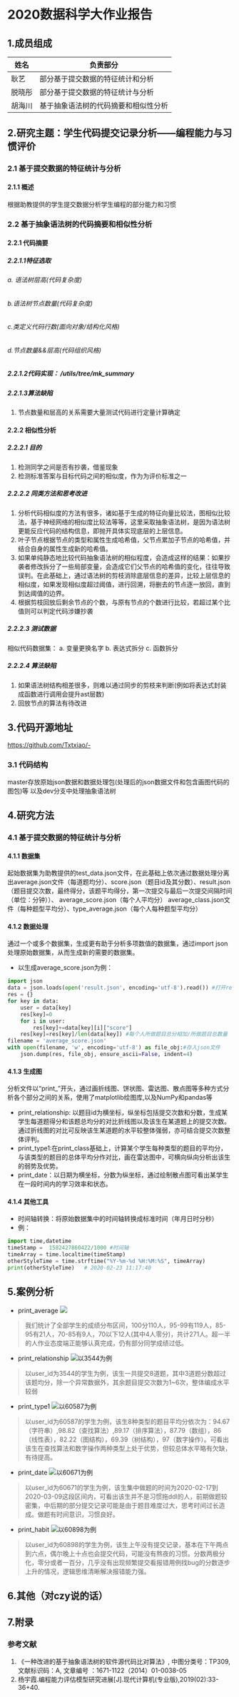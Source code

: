 # 2020数据科学大作业报告

## 1.成员组成
|  姓名   |  负责部分   |
|-----|  -------   |
|   耿艺  |   部分基于提交数据的特征统计和分析         |
|  脱晓彤 |   部分基于提交数据的特征统计与分析       |
|  胡海川 |   基于抽象语法树的代码摘要和相似性分析         |


## 2.研究主题：学生代码提交记录分析——编程能力与习惯评价

### 2.1 基于提交数据的特征统计与分析

#### 2.1.1 概述
根据助教提供的学生提交数据分析学生编程的部分能力和习惯


### 2.2 基于抽象语法树的代码摘要和相似性分析


#### 2.2.1 代码摘要
##### 2.2.1.1特征选取
######  a. 语法树层高(代码复杂度)
######  b.语法树节点数量(代码复杂度)
######  c.类定义代码行数(面向对象/结构化风格)
######  d.节点数量&&层高(代码组织风格)

##### 2.2.1.2代码实现： /utils/tree/mk_summary

##### 2.2.1.3算法缺陷
1. 节点数量和层高的关系需要大量测试代码进行定量计算确定


#### 2.2.2 相似性分析
##### 2.2.2.1 目的
 1. 检测同学之间是否有抄袭，借鉴现象
 2. 检测标准答案与目标代码之间的相似度，作为为评价标准之一
##### 2.2.2.2 同类方法和思考改进
 1. 分析代码相似度的方法有很多，诸如基于生成的特征向量比较法，图相似比较法，基于神经网络的相似度比较法等等，这里采取抽象语法树，是因为语法树更能反应代码的结构信息，即抛开具体实现底层的上层信息。
 2. 叶子节点根据节点的类型和属性生成哈希值，父节点累加子节点的哈希值，并结合自身的属性生成新的哈希值。
 3. 如果单纯静态地比较代码抽象语法树的相似程度，会造成这样的结果：如果抄袭者修改拆分了一些局部变量，会造成它们父节点的哈希值的变化，往往导致误判。在此基础上，通过语法树的剪枝消除底层信息的差异，比较上层信息的相似度，如果发现相似度超过阈值，进行回溯，将删去的节点逐一放回，直到到达阈值的边界。
 4. 根据剪枝回放后剩余节点的个数，与原有节点的个数进行比较，若超过某个比值则可以判定代码涉嫌抄袭
##### 2.2.2.3 测试数据
相似代码数据集：
a. 变量更换名字
b. 表达式拆分
c. 函数拆分
##### 2.2.2.4 算法缺陷
1.  如果语法树结构相差很多，则难以通过同步的剪枝来判断(例如将表达式封装成函数进行调用会提升ast层数)
2.  回放节点的算法有待改进


## 3.代码开源地址
https://github.com/Txtxiao/-
### 3.1 代码结构
master存放原始json数据和数据处理包(处理后的json数据文件和包含画图代码的图包)等
以及dev分支中处理抽象语法树
## 4.研究方法
### 4.1 基于提交数据的特征统计与分析
#### 4.1.1 数据集
起始数据集为助教提供的test_data.json文件，在此基础上依次通过数据处理分离出average.json文件（每道题均分）、score.json（题目id及其分数）、result.json（题目提交次数，最终得分，该题平均得分，第一次提交与最后一次提交间隔时间（单位：分钟））、 average_score.json（每个人平均分） average_class.json文件（每种题型平均分）、type_average.json（每个人每种题型平均分）
#### 4.1.2 数据处理
通过一个或多个数据集，生成更有助于分析多项数值的数据集，通过import json处理原始数据集，从而生成新的需要的数据集。
* 以生成average_score.json为例：
```python
import json
data = json.loads(open('result.json', encoding='utf-8').read()) #打开result.json文件
res = {}
for key in data:
    user = data[key]
    res[key]=0
    for i in user:
        res[key]+=data[key][i]["score"]
    res[key]=res[key]/len(data[key]) #每个人所做题目总分相加/所做题目总数量
filename = 'average_score.json'
with open(filename, 'w', encoding='utf-8') as file_obj:#存入json文件
    json.dump(res, file_obj, ensure_ascii=False, indent=4)
```
#### 4.1.3 生成图
分析文件以“print_”开头，通过画折线图、饼状图、雷达图、散点图等多种方式分析各个部分之间的关系，使用了matplotlib绘图库,以及NumPy和pandas等
* print_relationship: 以题目id为横坐标，纵坐标包括提交次数和分数，生成某学生每道题得分和该题总均分的对比折线图以及该生在某道题上的提交次数。通过折线图的对比可反映该生某道题的水平较整体强弱，亦可结合提交次数整体评判。
* print_type1:在print_class基础上，计算某个学生每种类型的题目的平均分，与该类型的题目的总体平均分作对比，画在雷达图中，可横向纵向分析出该生的弱势及优势。
* print_date：以日期为横坐标，分数为纵坐标，通过绘制散点图可看出某学生在一段时间内的学习效率和状态。
#### 4.1.4 其他工具
* 时间轴转换：将原始数据集中的时间轴转换成标准时间（年月日时分秒）
* 例：
```python
import time,datetime
timeStamp =  1582427860422/1000 #时间轴
timeArray = time.localtime(timeStamp)
otherStyleTime = time.strftime("%Y-%m-%d %H:%M:%S", timeArray)
print(otherStyleTime)   # 2020-02-23 11:17:40
```
## 5.案例分析
* print_average
![](https://gyyy.oss-cn-hangzhou.aliyuncs.com/foundaionsOfDataScience/Figure_1.png)
> 我们统计了全部学生的成绩分布区间，100分110人，95-99有119人，85-95有21人，70-85有9人，70以下12人(其中4人零分)，共计271人。超一半的人作业态度端正能够认真完成，仍有部分同学成绩过低。
* print_relationship
![以3544为例](https://datascience-txt.oss-cn-beijing.aliyuncs.com/print_relationship_3544.png)
> 以user_id为3544的学生为例，该生一共提交8道题，其中3道题分数超过该题均分，除一个异常数据外，其余题目提交次数为1~6次，整体编成水平较弱
* print_type1
![以60587为例](https://datascience-txt.oss-cn-beijing.aliyuncs.com/print_type1_60587.png)
> 以user_id为60587的学生为例，该生8种类型的题目平均分依次为：94.67（字符串）,98.82（查找算法）,89.17（排序算法），87.79（数组），86（线性表），82.22（图结构），69.39（树结构），97（数字操作）。可看出该生在查找算法和数字操作两种类型上处于优势，但较总体水平略有欠缺，有待提高。
* print_date
![以60671为例](https://datascience-txt.oss-cn-beijing.aliyuncs.com/print_date_60671.png)    
> 以user_id为60671的学生为例，该生集中做题的时间为2020-02-17到2020-03-09这段区间内，可看出该生并不是习惯拖ddl的人，前期做题较密集，中后期的部分提交记录可能是由于题目难度过大，思考时间过长造成。做题有时间意识，习惯良好。
* print_habit
![以60898为例](https://gyyy.oss-cn-hangzhou.aliyuncs.com/foundaionsOfDataScience/Figure_2.png)
> 以user_id为60898的学生为例，该生上午没有提交记录，基本在下午两点到六点，偶尔晚上十点也会提交代码，可能没有熬夜的习惯。分数两极分化，零分或者一百分，几乎没有出现频繁提交看报错用例找bug的分数逐步上升的情况，逻辑思维清晰解决报错能力强。
## 6.其他（对czy说的话）

## 7.附录
### 参考文献
1. 《一种改进的基于抽象语法树的软件源代码比对算法》, 中图分类号：TP309, 文献标识码：A, 文章编号 ：1671-1122（2014）01-0038-05  
2.  杨宇霞.编程能力评估模型研究进展[J].现代计算机(专业版),2019(02):33-36+40.
